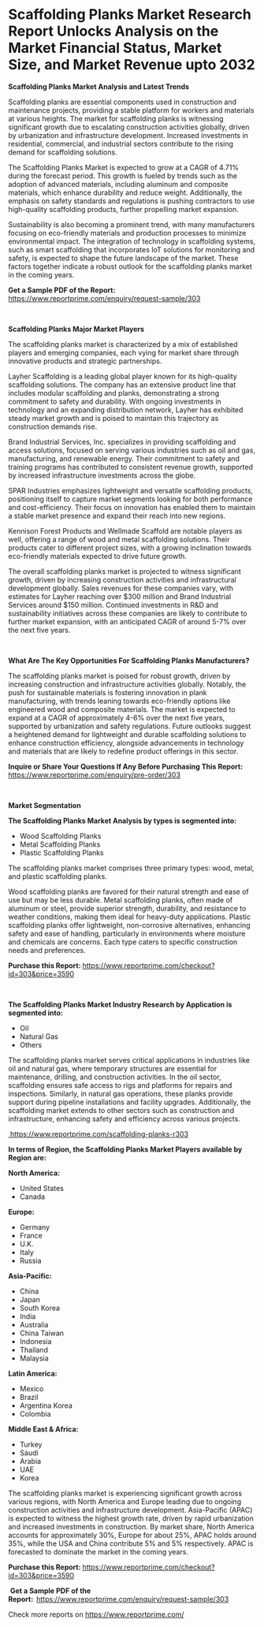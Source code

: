 <p><h1>Scaffolding Planks Market Research Report Unlocks Analysis on the Market Financial Status, Market Size, and Market Revenue upto 2032</h1></p><p><strong>Scaffolding Planks Market Analysis and Latest Trends</strong></p>
<p><p>Scaffolding planks are essential components used in construction and maintenance projects, providing a stable platform for workers and materials at various heights. The market for scaffolding planks is witnessing significant growth due to escalating construction activities globally, driven by urbanization and infrastructure development. Increased investments in residential, commercial, and industrial sectors contribute to the rising demand for scaffolding solutions.</p><p>The Scaffolding Planks Market is expected to grow at a CAGR of 4.71% during the forecast period. This growth is fueled by trends such as the adoption of advanced materials, including aluminum and composite materials, which enhance durability and reduce weight. Additionally, the emphasis on safety standards and regulations is pushing contractors to use high-quality scaffolding products, further propelling market expansion.</p><p>Sustainability is also becoming a prominent trend, with many manufacturers focusing on eco-friendly materials and production processes to minimize environmental impact. The integration of technology in scaffolding systems, such as smart scaffolding that incorporates IoT solutions for monitoring and safety, is expected to shape the future landscape of the market. These factors together indicate a robust outlook for the scaffolding planks market in the coming years.</p></p>
<p><strong>Get a Sample PDF of the Report:&nbsp;</strong> <a href="https://www.reportprime.com/enquiry/request-sample/303?utm_campaign=2648&utm_medium=2&utm_source=Github&utm_content=ia&utm_term=18032025&utm_id=scaffolding-planks">https://www.reportprime.com/enquiry/request-sample/303</a></p>
<p>&nbsp;</p>
<p><strong>Scaffolding Planks Major Market Players</strong></p>
<p><p>The scaffolding planks market is characterized by a mix of established players and emerging companies, each vying for market share through innovative products and strategic partnerships.</p><p>Layher Scaffolding is a leading global player known for its high-quality scaffolding solutions. The company has an extensive product line that includes modular scaffolding and planks, demonstrating a strong commitment to safety and durability. With ongoing investments in technology and an expanding distribution network, Layher has exhibited steady market growth and is poised to maintain this trajectory as construction demands rise.</p><p>Brand Industrial Services, Inc. specializes in providing scaffolding and access solutions, focused on serving various industries such as oil and gas, manufacturing, and renewable energy. Their commitment to safety and training programs has contributed to consistent revenue growth, supported by increased infrastructure investments across the globe.</p><p>SPAR Industries emphasizes lightweight and versatile scaffolding products, positioning itself to capture market segments looking for both performance and cost-efficiency. Their focus on innovation has enabled them to maintain a stable market presence and expand their reach into new regions.</p><p>Kennison Forest Products and Wellmade Scaffold are notable players as well, offering a range of wood and metal scaffolding solutions. Their products cater to different project sizes, with a growing inclination towards eco-friendly materials expected to drive future growth.</p><p>The overall scaffolding planks market is projected to witness significant growth, driven by increasing construction activities and infrastructural development globally. Sales revenues for these companies vary, with estimates for Layher reaching over $300 million and Brand Industrial Services around $150 million. Continued investments in R&D and sustainability initiatives across these companies are likely to contribute to further market expansion, with an anticipated CAGR of around 5-7% over the next five years.</p></p>
<p>&nbsp;</p>
<p><strong>What Are The Key Opportunities For Scaffolding Planks Manufacturers?</strong></p>
<p><p>The scaffolding planks market is poised for robust growth, driven by increasing construction and infrastructure activities globally. Notably, the push for sustainable materials is fostering innovation in plank manufacturing, with trends leaning towards eco-friendly options like engineered wood and composite materials. The market is expected to expand at a CAGR of approximately 4-6% over the next five years, supported by urbanization and safety regulations. Future outlooks suggest a heightened demand for lightweight and durable scaffolding solutions to enhance construction efficiency, alongside advancements in technology and materials that are likely to redefine product offerings in this sector.</p></p>
<p><strong>Inquire or Share Your Questions If Any Before Purchasing This Report:</strong> <a href="https://www.reportprime.com/enquiry/pre-order/303?utm_campaign=2648&utm_medium=2&utm_source=Github&utm_content=ia&utm_term=18032025&utm_id=scaffolding-planks">https://www.reportprime.com/enquiry/pre-order/303</a></p>
<p>&nbsp;</p>
<p><strong>Market Segmentation</strong></p>
<p><strong>The Scaffolding Planks Market Analysis by types is segmented into:</strong></p>
<p><ul><li>Wood Scaffolding Planks</li><li>Metal Scaffolding Planks</li><li>Plastic Scaffolding Planks</li></ul></p>
<p><p>The scaffolding planks market comprises three primary types: wood, metal, and plastic scaffolding planks. </p><p>Wood scaffolding planks are favored for their natural strength and ease of use but may be less durable. Metal scaffolding planks, often made of aluminum or steel, provide superior strength, durability, and resistance to weather conditions, making them ideal for heavy-duty applications. Plastic scaffolding planks offer lightweight, non-corrosive alternatives, enhancing safety and ease of handling, particularly in environments where moisture and chemicals are concerns. Each type caters to specific construction needs and preferences.</p></p>
<p><strong>Purchase this Report:&nbsp;</strong><a href="https://www.reportprime.com/checkout?id=303&price=3590&utm_campaign=2648&utm_medium=2&utm_source=Github&utm_content=ia&utm_term=18032025&utm_id=scaffolding-planks">https://www.reportprime.com/checkout?id=303&price=3590</a></p>
<p>&nbsp;</p>
<p><strong>The Scaffolding Planks Market Industry Research by Application is segmented into:</strong></p>
<p><ul><li>Oil</li><li>Natural Gas</li><li>Others</li></ul></p>
<p><p>The scaffolding planks market serves critical applications in industries like oil and natural gas, where temporary structures are essential for maintenance, drilling, and construction activities. In the oil sector, scaffolding ensures safe access to rigs and platforms for repairs and inspections. Similarly, in natural gas operations, these planks provide support during pipeline installations and facility upgrades. Additionally, the scaffolding market extends to other sectors such as construction and infrastructure, enhancing safety and efficiency across various projects.</p></p>
<p><a href="https://www.reportprime.com/scaffolding-planks-r303?utm_campaign=2648&utm_medium=2&utm_source=Github&utm_content=ia&utm_term=18032025&utm_id=scaffolding-planks">&nbsp;https://www.reportprime.com/scaffolding-planks-r303</a></p>
<p><strong>In terms of Region, the Scaffolding Planks Market Players available by Region are:</strong></p>
<p>
    <p> <strong> North America: </strong>
        <ul>
            <li>United States</li>
            <li>Canada</li>
        </ul>
        </p> 
    <p> <strong> Europe: </strong>
        <ul>
            <li>Germany</li>
            <li>France</li>
            <li>U.K.</li>
            <li>Italy</li>
            <li>Russia</li>
        </ul>
        </p> 
    <p> <strong> Asia-Pacific: </strong>
        <ul>
            <li>China</li>
            <li>Japan</li>
            <li>South Korea</li>
            <li>India</li>
            <li>Australia</li>
            <li>China Taiwan</li>
            <li>Indonesia</li>
            <li>Thailand</li>
            <li>Malaysia</li>
        </ul>
        </p> 
    <p> <strong> Latin America: </strong>
        <ul>
            <li>Mexico</li>
            <li>Brazil</li>
            <li>Argentina Korea</li>
            <li>Colombia</li>
        </ul>
        </p> 
    <p> <strong> Middle East & Africa: </strong>
        <ul>
            <li>Turkey</li>
            <li>Saudi</li>
            <li>Arabia</li>
            <li>UAE</li>
            <li>Korea</li>
        </ul>
    </p>
    </p>
<p><p>The scaffolding planks market is experiencing significant growth across various regions, with North America and Europe leading due to ongoing construction activities and infrastructure development. Asia-Pacific (APAC) is expected to witness the highest growth rate, driven by rapid urbanization and increased investments in construction. By market share, North America accounts for approximately 30%, Europe for about 25%, APAC holds around 35%, while the USA and China contribute 5% and 5% respectively. APAC is forecasted to dominate the market in the coming years.</p></p>
<p><strong>Purchase this Report: </strong><a href="https://www.reportprime.com/checkout?id=303&price=3590&utm_campaign=2648&utm_medium=2&utm_source=Github&utm_content=ia&utm_term=18032025&utm_id=scaffolding-planks">https://www.reportprime.com/checkout?id=303&price=3590</a></p>
<p>&nbsp;<strong>Get a Sample PDF of the Report:&nbsp;&nbsp;</strong><a href="https://www.reportprime.com/enquiry/request-sample/303?utm_campaign=2648&utm_medium=2&utm_source=Github&utm_content=ia&utm_term=18032025&utm_id=scaffolding-planks">https://www.reportprime.com/enquiry/request-sample/303</a></p>
<p><strong></strong></p>
<p>Check more reports on <a href="https://www.reportprime.com/?utm_campaign=2648&utm_medium=2&utm_source=Github&utm_content=ia&utm_term=18032025&utm_id=scaffolding-planks">https://www.reportprime.com/</a></p>